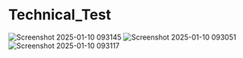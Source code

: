 # Technical_Test
![Screenshot 2025-01-10 093145](https://github.com/user-attachments/assets/a8f92617-84d7-47a3-81e0-62ccd9e3de30)
![Screenshot 2025-01-10 093051](https://github.com/user-attachments/assets/a8657b30-e2a4-41da-bc6e-e313087f0fd3)
![Screenshot 2025-01-10 093117](https://github.com/user-attachments/assets/d96afc52-59fe-41cc-8e78-34d4c52161a5)
